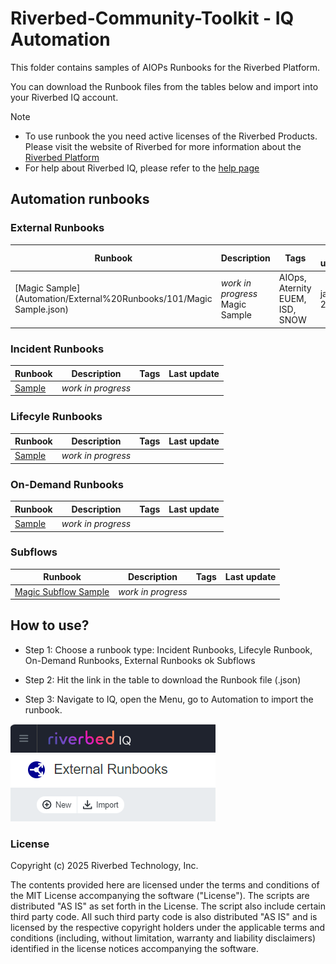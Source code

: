 # Riverbed-Community-Toolkit - IQ Automation

This folder contains samples of AIOPs Runbooks for the Riverbed Platform.

You can download the Runbook files from the tables below and import into your Riverbed IQ account. 

> [!NOTE]
> * To use runbook the you need active licenses of the Riverbed Products.  Please visit the website of Riverbed for more information about the [Riverbed Platform](https://www.riverbed.com/platform)
> * For help about Riverbed IQ, please refer to the [help page](https://help.cloud.riverbed.com/) 

## Automation runbooks

### External Runbooks

| Runbook | Description | Tags | Last update |
| --- | --- | --- | --- | 
| [Magic Sample](Automation/External%20Runbooks/101/Magic Sample.json) | *work in progress* Magic Sample | AIOps, Aternity EUEM, ISD, SNOW | jan. 2025 |

### Incident Runbooks

| Runbook | Description | Tags | Last update |
| --- | --- | --- | --- | 
| [Sample](#) | *work in progress* | | |

### Lifecyle Runbooks

| Runbook | Description | Tags | Last update |
| --- | --- | --- | --- | 
| [Sample](#) | *work in progress* | | |

### On-Demand Runbooks

| Runbook | Description | Tags | Last update |
| --- | --- | --- | --- | 
| [Sample](#) | *work in progress* | | |

### Subflows

| Runbook | Description | Tags | Last update |
| --- | --- | --- | --- | 
| [Magic Subflow Sample](#) | *work in progress* | | |

## How to use?

* Step 1: Choose a runbook type: Incident Runbooks, Lifecyle Runbook, On-Demand Runbooks, External Runbooks ok Subflows

* Step 2: Hit the link in the table to download the Runbook file (.json)

* Step 3: Navigate to IQ, open the Menu, go to Automation to import the runbook.

![import](images/iq-external-runbooks-import.png)


### License

Copyright (c) 2025 Riverbed Technology, Inc.

The contents provided here are licensed under the terms and conditions of the MIT License accompanying the software ("License"). The scripts are distributed "AS IS" as set forth in the License. The script also include certain third party code. All such third party code is also distributed "AS IS" and is licensed by the respective copyright holders under the applicable terms and conditions (including, without limitation, warranty and liability disclaimers) identified in the license notices accompanying the software.
